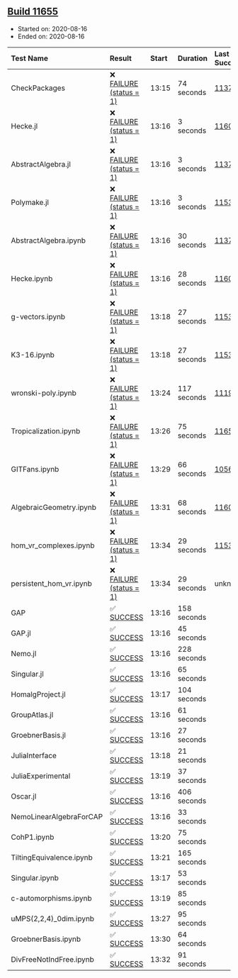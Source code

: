 ## [Build 11655](https://oscarci.mathematik.uni-kl.de/job/oscar/11655/)

* Started on: 2020-08-16
* Ended on: 2020-08-16

| Test Name    | Result | Start | Duration | Last Success | First Failure |
|:-------------|:-------|:------|:---------|:-------------|:--------------|
| CheckPackages | ❌ [FAILURE (status = 1)](https://oscarci.mathematik.uni-kl.de/job/oscar/11655/artifact/logs/build-11655/CheckPackages.log) | 13:15 | 74 seconds | [11376](https://oscarci.mathematik.uni-kl.de/job/oscar/11376/) | [11377](https://oscarci.mathematik.uni-kl.de/job/oscar/11377/) |
| Hecke.jl | ❌ [FAILURE (status = 1)](https://oscarci.mathematik.uni-kl.de/job/oscar/11655/artifact/logs/build-11655/Hecke.jl.log) | 13:16 | 3 seconds | [11602](https://oscarci.mathematik.uni-kl.de/job/oscar/11602/) | [11603](https://oscarci.mathematik.uni-kl.de/job/oscar/11603/) |
| AbstractAlgebra.jl | ❌ [FAILURE (status = 1)](https://oscarci.mathematik.uni-kl.de/job/oscar/11655/artifact/logs/build-11655/AbstractAlgebra.jl.log) | 13:16 | 3 seconds | [11376](https://oscarci.mathematik.uni-kl.de/job/oscar/11376/) | [11377](https://oscarci.mathematik.uni-kl.de/job/oscar/11377/) |
| Polymake.jl | ❌ [FAILURE (status = 1)](https://oscarci.mathematik.uni-kl.de/job/oscar/11655/artifact/logs/build-11655/Polymake.jl.log) | 13:16 | 3 seconds | [11532](https://oscarci.mathematik.uni-kl.de/job/oscar/11532/) | [11533](https://oscarci.mathematik.uni-kl.de/job/oscar/11533/) |
| AbstractAlgebra.ipynb | ❌ [FAILURE (status = 1)](https://oscarci.mathematik.uni-kl.de/job/oscar/11655/artifact/logs/build-11655/AbstractAlgebra.ipynb.log) | 13:16 | 30 seconds | [11376](https://oscarci.mathematik.uni-kl.de/job/oscar/11376/) | [11377](https://oscarci.mathematik.uni-kl.de/job/oscar/11377/) |
| Hecke.ipynb | ❌ [FAILURE (status = 1)](https://oscarci.mathematik.uni-kl.de/job/oscar/11655/artifact/logs/build-11655/Hecke.ipynb.log) | 13:16 | 28 seconds | [11602](https://oscarci.mathematik.uni-kl.de/job/oscar/11602/) | [11603](https://oscarci.mathematik.uni-kl.de/job/oscar/11603/) |
| g-vectors.ipynb | ❌ [FAILURE (status = 1)](https://oscarci.mathematik.uni-kl.de/job/oscar/11655/artifact/logs/build-11655/g-vectors.ipynb.log) | 13:18 | 27 seconds | [11532](https://oscarci.mathematik.uni-kl.de/job/oscar/11532/) | [11533](https://oscarci.mathematik.uni-kl.de/job/oscar/11533/) |
| K3-16.ipynb | ❌ [FAILURE (status = 1)](https://oscarci.mathematik.uni-kl.de/job/oscar/11655/artifact/logs/build-11655/K3-16.ipynb.log) | 13:18 | 27 seconds | [11532](https://oscarci.mathematik.uni-kl.de/job/oscar/11532/) | [11533](https://oscarci.mathematik.uni-kl.de/job/oscar/11533/) |
| wronski-poly.ipynb | ❌ [FAILURE (status = 1)](https://oscarci.mathematik.uni-kl.de/job/oscar/11655/artifact/logs/build-11655/wronski-poly.ipynb.log) | 13:24 | 117 seconds | [11192](https://oscarci.mathematik.uni-kl.de/job/oscar/11192/) | [11193](https://oscarci.mathematik.uni-kl.de/job/oscar/11193/) |
| Tropicalization.ipynb | ❌ [FAILURE (status = 1)](https://oscarci.mathematik.uni-kl.de/job/oscar/11655/artifact/logs/build-11655/Tropicalization.ipynb.log) | 13:26 | 75 seconds | [11653](https://oscarci.mathematik.uni-kl.de/job/oscar/11653/) | [11654](https://oscarci.mathematik.uni-kl.de/job/oscar/11654/) |
| GITFans.ipynb | ❌ [FAILURE (status = 1)](https://oscarci.mathematik.uni-kl.de/job/oscar/11655/artifact/logs/build-11655/GITFans.ipynb.log) | 13:29 | 66 seconds | [10566](https://oscarci.mathematik.uni-kl.de/job/oscar/10566/) | [10567](https://oscarci.mathematik.uni-kl.de/job/oscar/10567/) |
| AlgebraicGeometry.ipynb | ❌ [FAILURE (status = 1)](https://oscarci.mathematik.uni-kl.de/job/oscar/11655/artifact/logs/build-11655/AlgebraicGeometry.ipynb.log) | 13:31 | 68 seconds | [11602](https://oscarci.mathematik.uni-kl.de/job/oscar/11602/) | [11603](https://oscarci.mathematik.uni-kl.de/job/oscar/11603/) |
| hom_vr_complexes.ipynb | ❌ [FAILURE (status = 1)](https://oscarci.mathematik.uni-kl.de/job/oscar/11655/artifact/logs/build-11655/hom_vr_complexes.ipynb.log) | 13:34 | 29 seconds | [11532](https://oscarci.mathematik.uni-kl.de/job/oscar/11532/) | [11533](https://oscarci.mathematik.uni-kl.de/job/oscar/11533/) |
| persistent_hom_vr.ipynb | ❌ [FAILURE (status = 1)](https://oscarci.mathematik.uni-kl.de/job/oscar/11655/artifact/logs/build-11655/persistent_hom_vr.ipynb.log) | 13:34 | 29 seconds | unknown | unknown |
| GAP | ✅ [SUCCESS](https://oscarci.mathematik.uni-kl.de/job/oscar/11655/artifact/logs/build-11655/GAP.log) | 13:16 | 158 seconds |  |  |
| GAP.jl | ✅ [SUCCESS](https://oscarci.mathematik.uni-kl.de/job/oscar/11655/artifact/logs/build-11655/GAP.jl.log) | 13:16 | 45 seconds |  |  |
| Nemo.jl | ✅ [SUCCESS](https://oscarci.mathematik.uni-kl.de/job/oscar/11655/artifact/logs/build-11655/Nemo.jl.log) | 13:16 | 228 seconds |  |  |
| Singular.jl | ✅ [SUCCESS](https://oscarci.mathematik.uni-kl.de/job/oscar/11655/artifact/logs/build-11655/Singular.jl.log) | 13:16 | 65 seconds |  |  |
| HomalgProject.jl | ✅ [SUCCESS](https://oscarci.mathematik.uni-kl.de/job/oscar/11655/artifact/logs/build-11655/HomalgProject.jl.log) | 13:17 | 104 seconds |  |  |
| GroupAtlas.jl | ✅ [SUCCESS](https://oscarci.mathematik.uni-kl.de/job/oscar/11655/artifact/logs/build-11655/GroupAtlas.jl.log) | 13:16 | 61 seconds |  |  |
| GroebnerBasis.jl | ✅ [SUCCESS](https://oscarci.mathematik.uni-kl.de/job/oscar/11655/artifact/logs/build-11655/GroebnerBasis.jl.log) | 13:16 | 27 seconds |  |  |
| JuliaInterface | ✅ [SUCCESS](https://oscarci.mathematik.uni-kl.de/job/oscar/11655/artifact/logs/build-11655/JuliaInterface.log) | 13:18 | 21 seconds |  |  |
| JuliaExperimental | ✅ [SUCCESS](https://oscarci.mathematik.uni-kl.de/job/oscar/11655/artifact/logs/build-11655/JuliaExperimental.log) | 13:19 | 37 seconds |  |  |
| Oscar.jl | ✅ [SUCCESS](https://oscarci.mathematik.uni-kl.de/job/oscar/11655/artifact/logs/build-11655/Oscar.jl.log) | 13:16 | 406 seconds |  |  |
| NemoLinearAlgebraForCAP | ✅ [SUCCESS](https://oscarci.mathematik.uni-kl.de/job/oscar/11655/artifact/logs/build-11655/NemoLinearAlgebraForCAP.log) | 13:16 | 33 seconds |  |  |
| CohP1.ipynb | ✅ [SUCCESS](https://oscarci.mathematik.uni-kl.de/job/oscar/11655/artifact/logs/build-11655/CohP1.ipynb.log) | 13:20 | 75 seconds |  |  |
| TiltingEquivalence.ipynb | ✅ [SUCCESS](https://oscarci.mathematik.uni-kl.de/job/oscar/11655/artifact/logs/build-11655/TiltingEquivalence.ipynb.log) | 13:21 | 165 seconds |  |  |
| Singular.ipynb | ✅ [SUCCESS](https://oscarci.mathematik.uni-kl.de/job/oscar/11655/artifact/logs/build-11655/Singular.ipynb.log) | 13:17 | 53 seconds |  |  |
| c-automorphisms.ipynb | ✅ [SUCCESS](https://oscarci.mathematik.uni-kl.de/job/oscar/11655/artifact/logs/build-11655/c-automorphisms.ipynb.log) | 13:19 | 85 seconds |  |  |
| uMPS(2,2,4)_0dim.ipynb | ✅ [SUCCESS](https://oscarci.mathematik.uni-kl.de/job/oscar/11655/artifact/logs/build-11655/uMPS-2-2-4-_0dim.ipynb.log) | 13:27 | 95 seconds |  |  |
| GroebnerBasis.ipynb | ✅ [SUCCESS](https://oscarci.mathematik.uni-kl.de/job/oscar/11655/artifact/logs/build-11655/GroebnerBasis.ipynb.log) | 13:30 | 64 seconds |  |  |
| DivFreeNotIndFree.ipynb | ✅ [SUCCESS](https://oscarci.mathematik.uni-kl.de/job/oscar/11655/artifact/logs/build-11655/DivFreeNotIndFree.ipynb.log) | 13:32 | 91 seconds |  |  |
